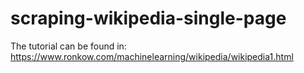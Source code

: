 # scraping-wikipedia-single-page

The tutorial can be found in:
https://www.ronkow.com/machinelearning/wikipedia/wikipedia1.html
